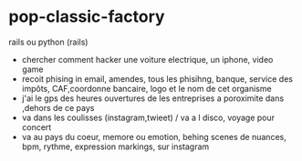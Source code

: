 # pop-classic-factory
rails ou python (rails)
- chercher comment hacker une voiture electrique, un iphone, video game
- recoit phising in email, amendes, tous les phisihng, banque, service des impôts, CAF,coordonne bancaire, logo et le nom de cet organisme
- j'ai le gps des heures ouvertures  de les entreprises a poroximite dans ,dehors de ce pays
- va dans les coulisses (instagram,twieet) / va a l disco, voyage pour concert
- va au pays du coeur, memore ou emotion, behing scenes de nuances, bpm, rythme, expression markings, sur instagram
